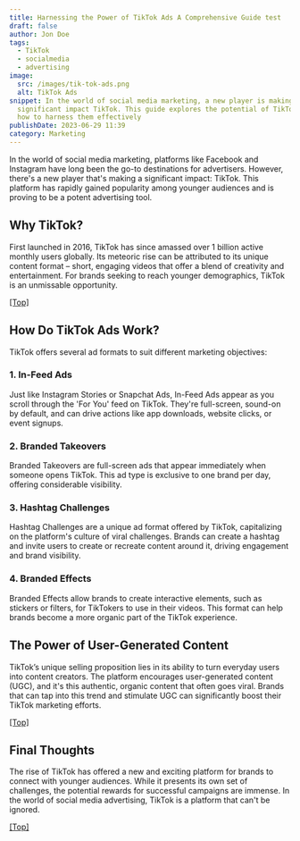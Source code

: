```yaml
---
title: Harnessing the Power of TikTok Ads A Comprehensive Guide test
draft: false
author: Jon Doe
tags:
  - TikTok
  - socialmedia
  - advertising
image:
  src: /images/tik-tok-ads.png
  alt: TikTok Ads
snippet: In the world of social media marketing, a new player is making a
  significant impact TikTok. This guide explores the potential of TikTok ads and
  how to harness them effectively
publishDate: 2023-06-29 11:39
category: Marketing
---
```



In the world of social media marketing, platforms like Facebook and Instagram have long been the go-to destinations for advertisers. However, there's a new player that's making a significant impact: TikTok. This platform has rapidly gained popularity among younger audiences and is proving to be a potent advertising tool.


## Why TikTok?

First launched in 2016, TikTok has since amassed over 1 billion active monthly users globally. Its meteoric rise can be attributed to its unique content format – short, engaging videos that offer a blend of creativity and entertainment. For brands seeking to reach younger demographics, TikTok is an unmissable opportunity.

<a href="#top">[Top]</a>

## How Do TikTok Ads Work?

TikTok offers several ad formats to suit different marketing objectives:

### 1. In-Feed Ads

Just like Instagram Stories or Snapchat Ads, In-Feed Ads appear as you scroll through the 'For You' feed on TikTok. They're full-screen, sound-on by default, and can drive actions like app downloads, website clicks, or event signups.

### 2. Branded Takeovers

Branded Takeovers are full-screen ads that appear immediately when someone opens TikTok. This ad type is exclusive to one brand per day, offering considerable visibility.

### 3. Hashtag Challenges

Hashtag Challenges are a unique ad format offered by TikTok, capitalizing on the platform's culture of viral challenges. Brands can create a hashtag and invite users to create or recreate content around it, driving engagement and brand visibility.

### 4. Branded Effects

Branded Effects allow brands to create interactive elements, such as stickers or filters, for TikTokers to use in their videos. This format can help brands become a more organic part of the TikTok experience.


## The Power of User-Generated Content

TikTok’s unique selling proposition lies in its ability to turn everyday users into content creators. The platform encourages user-generated content (UGC), and it's this authentic, organic content that often goes viral. Brands that can tap into this trend and stimulate UGC can significantly boost their TikTok marketing efforts.

<a href="#top">[Top]</a>

## Final Thoughts

The rise of TikTok has offered a new and exciting platform for brands to connect with younger audiences. While it presents its own set of challenges, the potential rewards for successful campaigns are immense. In the world of social media advertising, TikTok is a platform that can't be ignored.

<a href="#top">[Top]</a>
